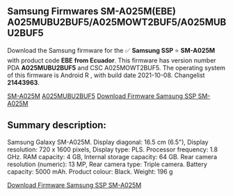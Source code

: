 <h2>Samsung Firmwares SM-A025M(EBE) A025MUBU2BUF5/A025MOWT2BUF5/A025MUBU2BUF5</h2>
Download the Samsung firmware for the ✅ <strong>Samsung SSP </strong> ⭐ <strong>SM-A025M</strong> with product code <strong>EBE</strong> <strong> from Ecuador</strong>. This firmware has version number PDA <strong>A025MUBU2BUF5</strong> and CSC A025MOWT2BUF5. The operating system of this firmware is Android R , with build date 2021-10-08. Changelist <strong>21443963</strong>.


[SM-A025M](https://samfirm.shop/samsung/model/SM-A025M)
[A025MUBU2BUF5](https://samfirm.shop/samsung/pda/A025MUBU2BUF5)
[Download Firmware Samsung SSP SM-A025M](https://samfirm.shop/samsung/firmware/463496)
<h2>Summary description:</h2>
<p>Samsung Galaxy SM-A025M. Display diagonal: 16.5 cm (6.5"), Display resolution: 720 x 1600 pixels, Display type: PLS. Processor frequency: 1.8 GHz. RAM capacity: 4 GB, Internal storage capacity: 64 GB. Rear camera resolution (numeric): 13 MP, Rear camera type: Triple camera. Battery capacity: 5000 mAh. Product colour: Black. Weight: 196 g</p>


[Download Firmware Samsung SSP SM-A025M](https://samfirm.shop/samsung/firmware/463496)
